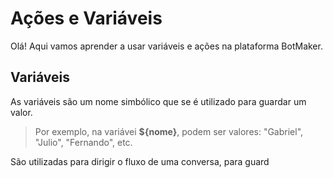 # Ações e Variáveis

Olá! Aqui vamos aprender a usar variáveis e ações na plataforma BotMaker.

## Variáveis
As variáveis são um nome simbólico que se é utilizado para guardar um valor. 

> Por exemplo, na variávei **${nome}**, podem ser valores: "Gabriel", "Julio", "Fernando", etc.

São utilizadas para dirigir o fluxo de uma conversa, para guard
<!--stackedit_data:
eyJoaXN0b3J5IjpbLTExMzMwNjk3MjMsODc3NTI1NTc3XX0=
-->